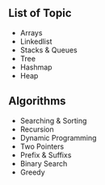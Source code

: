 ## List of Topic 
* Arrays
* Linkedlist
* Stacks & Queues
* Tree
* Hashmap
* Heap

## Algorithms
* Searching & Sorting
* Recursion
* Dynamic Programming
* Two Pointers
* Prefix & Suffixs
* Binary Search
* Greedy

